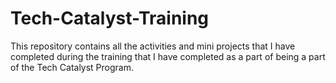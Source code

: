 # Tech-Catalyst-Training
This repository contains all the activities and mini projects that I have completed during the training that I have completed as a part of being a part of the Tech Catalyst Program. 
